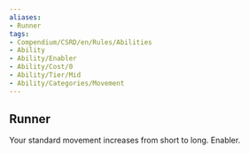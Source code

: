 ```yaml
---
aliases:
- Runner
tags:
- Compendium/CSRD/en/Rules/Abilities
- Ability
- Ability/Enabler
- Ability/Cost/0
- Ability/Tier/Mid
- Ability/Categories/Movement
---
```


  
## Runner  
Your standard movement increases from short to long. Enabler.